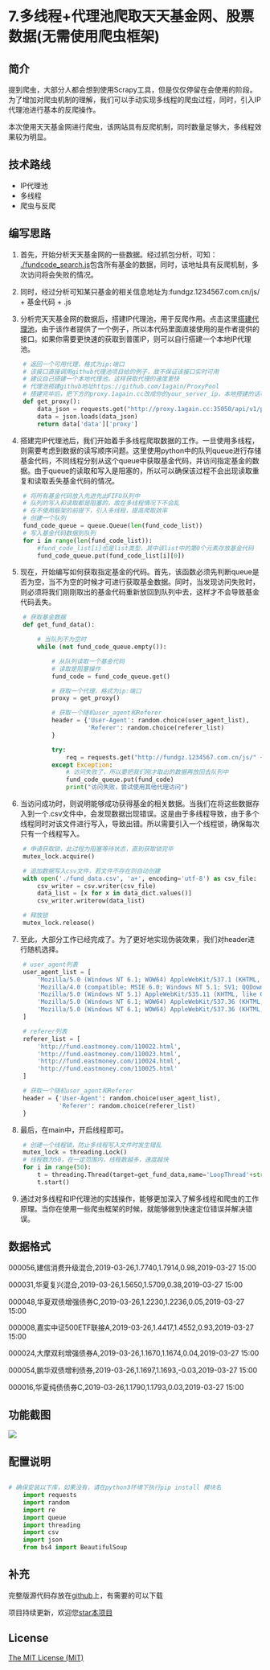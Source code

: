# 7.多线程+代理池爬取天天基金网、股票数据(无需使用爬虫框架)


## 简介

提到爬虫，大部分人都会想到使用Scrapy工具，但是仅仅停留在会使用的阶段。为了增加对爬虫机制的理解，我们可以手动实现多线程的爬虫过程，同时，引入IP代理池进行基本的反爬操作。

本次使用天天基金网进行爬虫，该网站具有反爬机制，同时数量足够大，多线程效果较为明显。


## 技术路线

- IP代理池
- 多线程
- 爬虫与反爬

## 编写思路


1. 首先，开始分析天天基金网的一些数据。经过抓包分析，可知：
[./fundcode_search.js](http://fund.eastmoney.com/js/fundcode_search.js)包含所有基金的数据，同时，该地址具有反爬机制，多次访问将会失败的情况。

2. 同时，经过分析可知某只基金的相关信息地址为:fundgz.1234567.com.cn/js/ + 基金代码 + .js

3. 分析完天天基金网的数据后，搭建IP代理池，用于反爬作用。点击这里[搭建代理池](https://github.com/1again/ProxyPool)，由于该作者提供了一个例子，所以本代码里面直接使用的是作者提供的接口。如果你需要更快速的获取到普匿IP，则可以自行搭建一个本地IP代理池。
```python
    # 返回一个可用代理，格式为ip:端口
    # 该接口直接调用github代理池项目给的例子，故不保证该接口实时可用
    # 建议自己搭建一个本地代理池，这样获取代理的速度更快
    # 代理池搭建github地址https://github.com/1again/ProxyPool
    # 搭建完毕后，把下方的proxy.1again.cc改成你的your_server_ip，本地搭建的话可以写成127.0.0.1或者localhost
    def get_proxy():
        data_json = requests.get("http://proxy.1again.cc:35050/api/v1/proxy/?type=2").text
        data = json.loads(data_json)
        return data['data']['proxy']
```

4. 搭建完IP代理池后，我们开始着手多线程爬取数据的工作。一旦使用多线程，则需要考虑到数据的读写顺序问题。这里使用python中的队列queue进行存储基金代码，不同线程分别从这个queue中获取基金代码，并访问指定基金的数据。由于queue的读取和写入是阻塞的，所以可以确保该过程不会出现读取重复和读取丢失基金代码的情况。
```python
    # 将所有基金代码放入先进先出FIFO队列中
    # 队列的写入和读取都是阻塞的，故在多线程情况下不会乱
    # 在不使用框架的前提下，引入多线程，提高爬取效率
    # 创建一个队列
    fund_code_queue = queue.Queue(len(fund_code_list))
    # 写入基金代码数据到队列
    for i in range(len(fund_code_list)):
        #fund_code_list[i]也是list类型，其中该list中的第0个元素存放基金代码
        fund_code_queue.put(fund_code_list[i][0])
```

5. 现在，开始编写如何获取指定基金的代码。首先，该函数必须先判断queue是否为空，当不为空的时候才可进行获取基金数据。同时，当发现访问失败时，则必须将我们刚刚取出的基金代码重新放回到队列中去，这样才不会导致基金代码丢失。
```python
    # 获取基金数据
    def get_fund_data():

        # 当队列不为空时
        while (not fund_code_queue.empty()):

            # 从队列读取一个基金代码
            # 读取是阻塞操作
            fund_code = fund_code_queue.get()

            # 获取一个代理，格式为ip:端口
            proxy = get_proxy()

            # 获取一个随机user_agent和Referer
            header = {'User-Agent': random.choice(user_agent_list),
                      'Referer': random.choice(referer_list)
            }

            try:
                req = requests.get("http://fundgz.1234567.com.cn/js/" + str(fund_code) + ".js", proxies={"http": proxy}, timeout=3, headers=header)
            except Exception:
                # 访问失败了，所以要把我们刚才取出的数据再放回去队列中
                fund_code_queue.put(fund_code)
                print("访问失败，尝试使用其他代理访问")
```

6. 当访问成功时，则说明能够成功获得基金的相关数据。当我们在将这些数据存入到一个.csv文件中，会发现数据出现错误。这是由于多线程导致，由于多个线程同时对该文件进行写入，导致出错。所以需要引入一个线程锁，确保每次只有一个线程写入。
```python
    # 申请获取锁，此过程为阻塞等待状态，直到获取锁完毕
    mutex_lock.acquire()

    # 追加数据写入csv文件，若文件不存在则自动创建
    with open('./fund_data.csv', 'a+', encoding='utf-8') as csv_file:
        csv_writer = csv.writer(csv_file)
        data_list = [x for x in data_dict.values()]
        csv_writer.writerow(data_list)

    # 释放锁
    mutex_lock.release()
```

7. 至此，大部分工作已经完成了。为了更好地实现伪装效果，我们对header进行随机选择。
```python
    # user_agent列表
    user_agent_list = [
        'Mozilla/5.0 (Windows NT 6.1; WOW64) AppleWebKit/537.1 (KHTML, like Gecko) Chrome/21.0.1180.71 Safari/537.1 LBBROWSER',
        'Mozilla/4.0 (compatible; MSIE 6.0; Windows NT 5.1; SV1; QQDownload 732; .NET4.0C; .NET4.0E)',
        'Mozilla/5.0 (Windows NT 5.1) AppleWebKit/535.11 (KHTML, like Gecko) Chrome/17.0.963.84 Safari/535.11 SE 2.X MetaSr 1.0',
        'Mozilla/5.0 (Windows NT 6.1; WOW64) AppleWebKit/537.36 (KHTML, like Gecko) Maxthon/4.4.3.4000 Chrome/30.0.1599.101 Safari/537.36',
        'Mozilla/5.0 (Windows NT 6.1; WOW64) AppleWebKit/537.36 (KHTML, like Gecko) Chrome/38.0.2125.122 UBrowser/4.0.3214.0 Safari/537.36'
    ]

    # referer列表
    referer_list = [
        'http://fund.eastmoney.com/110022.html',
        'http://fund.eastmoney.com/110023.html',
        'http://fund.eastmoney.com/110024.html',
        'http://fund.eastmoney.com/110025.html'
    ]

    # 获取一个随机user_agent和Referer
    header = {'User-Agent': random.choice(user_agent_list),
              'Referer': random.choice(referer_list)
    }
```

8. 最后，在main中，开启线程即可。
```python
    # 创建一个线程锁，防止多线程写入文件时发生错乱
    mutex_lock = threading.Lock()
    # 线程数为50，在一定范围内，线程数越多，速度越快
    for i in range(50):
    	t = threading.Thread(target=get_fund_data,name='LoopThread'+str(i))
    	t.start()
```

9. 通过对多线程和IP代理池的实践操作，能够更加深入了解多线程和爬虫的工作原理。当你在使用一些爬虫框架的时候，就能够做到快速定位错误并解决错误。


## 数据格式
000056,建信消费升级混合,2019-03-26,1.7740,1.7914,0.98,2019-03-27 15:00

000031,华夏复兴混合,2019-03-26,1.5650,1.5709,0.38,2019-03-27 15:00

000048,华夏双债增强债券C,2019-03-26,1.2230,1.2236,0.05,2019-03-27 15:00

000008,嘉实中证500ETF联接A,2019-03-26,1.4417,1.4552,0.93,2019-03-27 15:00

000024,大摩双利增强债券A,2019-03-26,1.1670,1.1674,0.04,2019-03-27 15:00

000054,鹏华双债增利债券,2019-03-26,1.1697,1.1693,-0.03,2019-03-27 15:00

000016,华夏纯债债券C,2019-03-26,1.1790,1.1793,0.03,2019-03-27 15:00



## 功能截图

![](example.gif)

## 配置说明

```python

# 确保安装以下库，如果没有，请在python3环境下执行pip install 模块名
    import requests
    import random
    import re
    import queue
    import threading
    import csv
    import json
	from bs4 import BeautifulSoup

```


## 补充

完整版源代码存放在[github][5]上，有需要的可以下载

项目持续更新，欢迎您[star本项目][5]



## License
[The MIT License (MIT)][6]

[5]:https://github.com/shengqiangzhang/examples-of-web-crawlers
[6]:http://opensource.org/licenses/MIT


